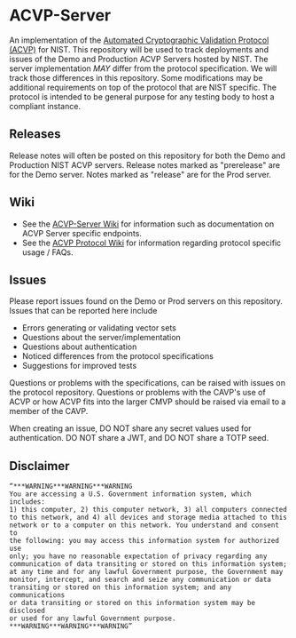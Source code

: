 # ACVP-Server

An implementation of the [Automated Cryptographic Validation Protocol (ACVP)](https://github.com/usnistgov/acvp) for NIST. This repository will be used to track deployments and issues of the Demo and Production ACVP Servers hosted by NIST. The server implementation *MAY* differ from the protocol specification. We will track those differences in this repository. Some modifications may be additional requirements on top of the protocol that are NIST specific. The protocol is intended to be general purpose for any testing body to host a compliant instance. 

## Releases

Release notes will often be posted on this repository for both the Demo and Production NIST ACVP servers. Release notes marked as "prerelease" are for the Demo server. Notes marked as "release" are for the Prod server. 

## Wiki

* See the [ACVP-Server Wiki](https://github.com/usnistgov/ACVP-Server/wiki) for information such as documentation on ACVP Server specific endpoints.
* See the [ACVP Protocol Wiki](https://github.com/usnistgov/ACVP/wiki) for information regarding protocol specific usage / FAQs.

## Issues

Please report issues found on the Demo or Prod servers on this repository. Issues that can be reported here include

* Errors generating or validating vector sets
* Questions about the server/implementation
* Questions about authentication
* Noticed differences from the protocol specifications
* Suggestions for improved tests

Questions or problems with the specifications, can be raised with issues on the protocol repository. Questions or problems with the CAVP's use of ACVP or how ACVP fits into the larger CMVP should be raised via email to a member of the CAVP. 

When creating an issue, DO NOT share any secret values used for authentication. DO NOT share a JWT, and DO NOT share a TOTP seed. 

## Disclaimer

```
“***WARNING***WARNING***WARNING
You are accessing a U.S. Government information system, which includes: 
1) this computer, 2) this computer network, 3) all computers connected 
to this network, and 4) all devices and storage media attached to this 
network or to a computer on this network. You understand and consent to 
the following: you may access this information system for authorized use 
only; you have no reasonable expectation of privacy regarding any 
communication of data transiting or stored on this information system; 
at any time and for any lawful Government purpose, the Government may 
monitor, intercept, and search and seize any communication or data 
transiting or stored on this information system; and any communications 
or data transiting or stored on this information system may be disclosed 
or used for any lawful Government purpose.
***WARNING***WARNING***WARNING”
```
